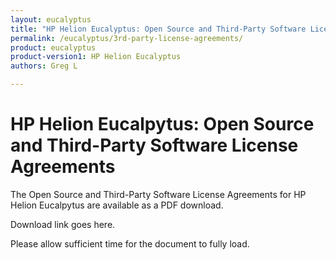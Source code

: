 ```yaml
---
layout: eucalyptus
title: "HP Helion Eucalyptus: Open Source and Third-Party Software License Agreements"
permalink: /eucalyptus/3rd-party-license-agreements/
product: eucalyptus
product-version1: HP Helion Eucalyptus
authors: Greg L

---
```

<!--UNDER REVISION-->

# HP Helion Eucalpytus: Open Source and Third-Party Software License Agreements 

 

The Open Source and Third-Party Software License Agreements for HP Helion Eucalpytus are available as a PDF download.



<!--[Download the PDF document]( )-->
Download link goes here.

Please allow sufficient time for the document to fully load.
